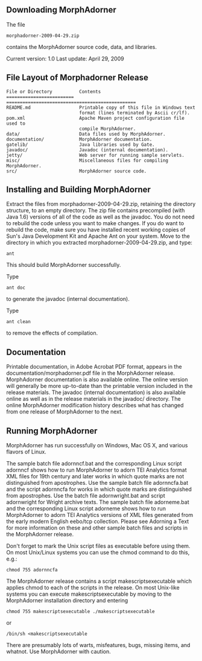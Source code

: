 Downloading MorphAdorner
------------------------

The file

    morphadorner-2009-04-29.zip

contains the MorphAdorner source code, data, and libraries.

Current version: 1.0
Last update: April 29, 2009

File Layout of Morphadorner Release
-----------------------------------

    File or Directory          Contents
    =========================  ================================================
    README.md                  Printable copy of this file in Windows text
                               format (lines terminated by Ascii cr/lf).
    pom.xml                    Apache Maven project configuration file used to
                               compile MorphAdorner.
    data/                      Data files used by MorphAdorner.
    documentation/             MorphAdorner documentation.
    gatelib/                   Java libraries used by Gate.
    javadoc/                   Javadoc (internal documentation).
    jetty/                     Web server for running sample servlets.
    misc/                      Miscellaneous files for compiling MorphAdorner.
    src/                       MorphAdorner source code.

Installing and Building MorphAdorner
------------------------------------

Extract the files from morphadorner-2009-04-29.zip, retaining the
directory structure, to an empty directory. The zip file contains
precompiled (with Java 1.6) versions of all of the code as well as the
javadoc.  You do not need to rebuild the code unless you want to make
changes. If you do want to rebuild the code, make sure you have
installed recent working copies of Sun's Java Development Kit and
Apache Ant on your system. Move to the directory in which you extracted
morphadorner-2009-04-29.zip, and type:

    ant

This should build MorphAdorner successfully.

Type

    ant doc

to generate the javadoc (internal documentation).

Type

    ant clean

to remove the effects of compilation.

Documentation
-------------

Printable documentation, in Adobe Acrobat PDF format, appears in the
documentation/morphadorner.pdf file in the MorphAdorner release.
MorphAdorner documentation is also available online. The online version
will generally be more up-to-date than the printable version included in
the release materials. The javadoc (internal documentation) is also
available online as well as in the release materials in the javadoc/
directory. The online MorphAdorner modification history describes what has
changed from one release of MorphAdorner to the next.

Running MorphAdorner
--------------------

MorphAdorner has run successfully on Windows, Mac OS X, and various flavors
of Linux.

The sample batch file adornncf.bat and the corresponding Linux script
adornncf shows how to run MorphAdorner to adorn TEI Analytics format XML
files for 19th century and later works in which quote marks are not
distinguished from apostrophes. Use the sample batch file adornncfa.bat and
the script adornncfa for works in which quote marks are distinguished from
apostrophes. Use the batch file adornwright.bat and script adornwright for
Wright archive texts. The sample batch file adorneme.bat and the
corresponding Linux script adorneme shows how to run MorphAdorner to adorn
TEI Analytics versions of XML files generated from the early modern English
eebo/tcp collection. Please see Adorning a Text for more information on
these and other sample batch files and scripts in the MorphAdorner release.

Don't forget to mark the Unix script files as executable before using them.
On most Unix/Linux systems you can use the chmod command to do this, e.g.:

    chmod 755 adornncfa

The MorphAdorner release contains a script makescriptsexecutable which
applies chmod to each of the scripts in the release. On most Unix-like
systems you can execute makescriptsexecutable by moving to the MorphAdorner
installation directory and entering

    chmod 755 makescriptsexecutable ./makescriptsexecutable

or

    /bin/sh <makescriptsexecutable

There are presumably lots of warts, misfeatures, bugs, missing items, and
whatnot. Use MorphAdorner with caution.

